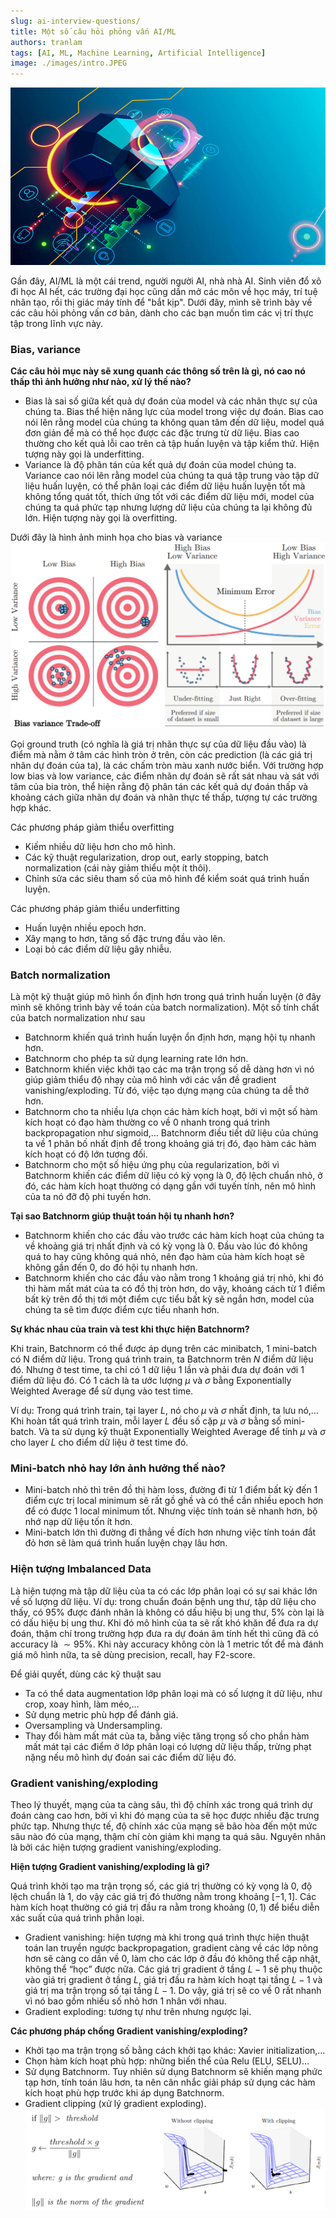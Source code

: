 ```yaml
---
slug: ai-interview-questions/
title: Một số câu hỏi phỏng vấn AI/ML
authors: tranlam
tags: [AI, ML, Machine Learning, Artificial Intelligence]
image: ./images/intro.JPEG
---
```


![Intro](./images/intro.JPEG)

Gần đây, AI/ML là một cái trend, người người AI, nhà nhà AI. Sinh viên đổ xô đi học AI hết, các trường đại học cũng dần mở các môn về học máy, trí tuệ nhân tạo, rồi thị giác máy tính để "bắt kịp". <!--truncate-->Dưới đây, mình sẽ trình bày về các câu hỏi phỏng vấn cơ bản, dành cho các bạn muốn tìm các vị trí thực tập trong lĩnh vực này.

### Bias, variance
**Các câu hỏi mục này sẽ xung quanh các thông số trên là gì, nó cao nó thấp thì ảnh hưởng như nào, xử lý thế nào?**
- Bias là sai số giữa kết quả dự đoán của model và các nhãn thực sự của chúng ta. Bias thể hiện năng lực của model trong việc dự đoán. Bias cao nói lên rằng model của chúng ta không quan tâm đến dữ liệu, model quá đơn giản để mà có thể học được các đặc trưng từ dữ liệu. Bias cao thường cho kết quả lỗi cao trên cả tập huấn luyện và tập kiểm thử. Hiện tượng này gọi là underfitting.
- Variance là độ phân tán của kết quả dự đoán của model chúng ta. Variance cao nói lên rằng model của chúng ta quá tập trung vào tập dữ liệu huấn luyện, có thể phân loại các điểm dữ liệu huấn luyện tốt mà không tổng quát tốt, thích ứng tốt với các điểm dữ liệu mới, model của chúng ta quá phức tạp nhưng lượng dữ liệu của chúng ta lại không đủ lớn. Hiện tượng này gọi là overfitting.

Dưới đây là hình ảnh minh họa cho bias và variance
![Bias Variance Tradeoff](./images/bias_variance_tradeoff.PNG)

Gọi ground truth (có nghĩa là giá trị nhãn thực sự của dữ liệu đầu vào) là điểm mà nằm ở tâm các hình tròn ở trên, còn các prediction (là các giá trị nhãn dự đoán của ta), là các chấm tròn màu xanh nước biển. Với trường hợp low bias và low variance, các điểm nhãn dự đoán sẽ rất sát nhau và sát với tâm của bia tròn, thể hiện rằng độ phân tán các kết quả dự đoán thấp và khoảng cách giữa nhãn dự đoán và nhãn thực tế thấp, tượng tự các trường hợp khác.

Các phương pháp giảm thiểu overfitting
- Kiếm nhiều dữ liệu hơn cho mô hình.
- Các kỹ thuật regularization, drop out, early stopping, batch normalization (cái này giảm thiểu một ít thôi).
- Chỉnh sửa các siêu tham số của mô hình để kiểm soát quá trình huấn luyện.

Các phương pháp giảm thiểu underfitting
- Huấn luyện nhiều epoch hơn.
- Xây mạng to hơn, tăng số đặc trưng đầu vào lên.
- Loại bỏ các điểm dữ liệu gây nhiễu.

### Batch normalization
Là một kỹ thuật giúp mô hình ổn định hơn trong quá trình huấn luyện (ở đây mình sẽ không trình bày về toán của batch normalization). Một số tính chất của batch normalization như sau
- Batchnorm khiến quá trình huấn luyện ổn định hơn, mạng hội tụ nhanh hơn.
- Batchnorm cho phép ta sử dụng learning rate lớn hơn.
- Batchnorm khiến việc khởi tạo các ma trận trọng số dễ dàng hơn vì nó giúp giảm thiểu độ nhạy của mô hình với các vấn đề gradient vanishing/exploding. Từ đó, việc tạo dựng mạng của chúng ta dễ thở hơn.
- Batchnorm cho ta nhiều lựa chọn các hàm kích hoạt, bởi vì một số hàm kích hoạt có đạo hàm thường co về ${0}$ nhanh trong quá trình backpropagation như sigmoid,… Batchnorm điều tiết dữ liệu của chúng ta về 1 phân bố nhất định để trong khoảng giá trị đó, đạo hàm các hàm kích hoạt có độ lớn tương đối.
- Batchnorm cho một số hiệu ứng phụ của regularization, bởi vì Batchnorm khiến các điểm dữ liệu có kỳ vọng là ${0}$, độ lệch chuẩn nhỏ, ở đó, các hàm kích hoạt thường có dạng gần với tuyến tính, nên mô hình của ta nó đỡ độ phi tuyến hơn.

**Tại sao Batchnorm giúp thuật toán hội tụ nhanh hơn?**

- Batchnorm khiến cho các đầu vào trước các hàm kích hoạt của chúng ta về khoảng giá trị nhất định và có kỳ vọng là ${0}$. Đầu vào lúc đó không quá to hay cũng không quá nhỏ, nên đạo hàm của hàm kích hoạt sẽ không gần đến ${0}$, do đó hội tụ nhanh hơn.
- Batchnorm khiến cho các đầu vào nằm trong 1 khoảng giá trị nhỏ, khi đó thì hàm mất mát của ta có đồ thị tròn hơn, do vậy, khoảng cách từ 1 điểm bất kỳ trên đồ thị tới một điểm cực tiểu bất kỳ sẽ ngắn hơn, model của chúng ta sẽ tìm được điểm cực tiểu nhanh hơn.

**Sự khác nhau của train và test khi thực hiện Batchnorm?**

Khi train, Batchnorm có thể được áp dụng trên các minibatch, 1 mini-batch có N điểm dữ liệu. Trong quá trình train, ta Batchnorm trên $N$ điểm dữ liệu đó. Nhưng ở test time, ta chỉ có 1 dữ liệu 1 lần và phải đưa dự đoán với 1 điểm dữ liệu đó. Có 1 cách là ta ước lượng $\mu$ và $\sigma$ bằng Exponentially Weighted Average để sử dụng vào test time.

Ví dụ: Trong quá trình train, tại layer $L$, nó cho $\mu$ và $\sigma$ nhất định, ta lưu nó,… Khi hoàn tất quá trình train, mỗi layer $L$ đều số cặp $\mu$ và $\sigma$ bằng số mini-batch. Và ta sử dụng kỹ thuật Exponentially Weighted Average để tính $\mu$ và $\sigma$ cho layer $L$ cho điểm dữ liệu ở test time đó.

### Mini-batch nhỏ hay lớn ảnh hưởng thế nào?
- Mini-batch nhỏ thì trên đồ thị hàm loss, đường đi từ 1 điểm bất kỳ đến 1 điểm cực trị local minimum sẽ rất gồ ghề và có thể cần nhiều epoch hơn để có được 1 local minimum tốt. Nhưng việc tính toán sẽ nhanh hơn, bộ nhớ nạp dữ liệu tốn ít hơn.
- Mini-batch lớn thì đường đi thẳng về đích hơn nhưng việc tính toán đắt đỏ hơn sẽ làm quá trình huấn luyện chạy lâu hơn.

### Hiện tượng Imbalanced Data
Là hiện tượng mà tập dữ liệu của ta có các lớp phân loại có sự sai khác lớn về số lượng dữ liệu.
Ví dụ: trong chuẩn đoán bệnh ung thư, tập dữ liệu cho thấy, có $95\%$ được đánh nhãn là không có dấu hiệu bị ung thư, $5\%$ còn lại là có dấu hiệu bị ung thư. Khi đó mô hình của ta sẽ rất khó khăn để đưa ra dự đoán, thậm chí trong trường hợp đưa ra dự đoán âm tính hết thì cũng đã có accuracy là $\sim95\%$. Khi này accuracy không còn là 1 metric tốt để mà đánh giá mô hình nữa, ta sẽ dùng precision, recall, hay F2-score.

Để giải quyết, dùng các kỹ thuật sau
- Ta có thể data augmentation lớp phân loại mà có số lượng ít dữ liệu, như crop, xoay hình, làm méo,…
- Sử dụng metric phù hợp để đánh giá.
- Oversampling và Undersampling.
- Thay đổi hàm mất mát của ta, bằng việc tăng trọng số cho phần hàm mất mát tại các điểm ở lớp phân loại có lượng dữ liệu thấp, trừng phạt nặng nếu mô hình dự đoán sai các điểm dữ liệu đó.

### Gradient vanishing/exploding
Theo lý thuyết, mạng của ta càng sâu, thì độ chính xác trong quá trình dự đoán càng cao hơn, bởi vì khi đó mạng của ta sẽ học được nhiều đặc trưng phức tạp. Nhưng thực tế, độ chính xác của mạng sẽ bão hòa đến một mức sâu nào đó của mạng, thậm chí còn giảm khi mạng ta quá sâu. Nguyên nhân là bởi các hiện tượng gradient vanishing/exploding.

**Hiện tượng Gradient vanishing/exploding là gì?**

Quá trình khởi tạo ma trận trọng số, các giá trị thường có kỳ vọng là ${0}$, độ lệch chuẩn là $1$, do vậy các giá trị đó thường nằm trong khoảng $[-1, 1]$. Các hàm kích hoạt thường có giá trị đầu ra nằm trong khoảng $(0, 1)$ để biểu diễn xác suất của quá trình phân loại.
- Gradient vanishing: hiện tượng mà khi trong quá trình thực hiện thuật toán lan truyền ngược backpropagation, gradient càng về các lớp nông hơn sẽ càng co dần về ${0}$, làm cho các lớp ở đầu đó không thể cập nhật, không thể “học” được nữa. Các giá trị gradient ở tầng $L - 1$ sẽ phụ thuộc vào giá trị gradient ở tầng $L$, giá trị đầu ra hàm kích hoạt tại tầng $L - 1$ và giá trị ma trận trọng số tại tầng $L - 1$. Do vậy, giá trị sẽ co về ${0}$ rất nhanh vì nó bao gồm nhiều số nhỏ hơn $1$ nhân với nhau.
- Gradient exploding: tương tự như trên nhưng ngược lại.

**Các phương pháp chống Gradient vanishing/exploding?**

- Khởi tạo ma trận trọng số bằng cách khởi tạo khác: Xavier initialization,…
- Chọn hàm kích hoạt phù hợp: những biến thể của Relu (ELU, SELU)…
- Sử dụng Batchnorm. Tuy nhiên sử dụng Batchnorm sẽ khiến mạng phức tạp hơn, tính toán lâu hơn, ta nên cân nhắc giải pháp sử dụng các hàm kích hoạt phù hợp trước khi áp dụng Batchnorm.
- Gradient clipping (xử lý gradient exploding).
![Gradient Clipping](./images/gradient_clipping.PNG)
